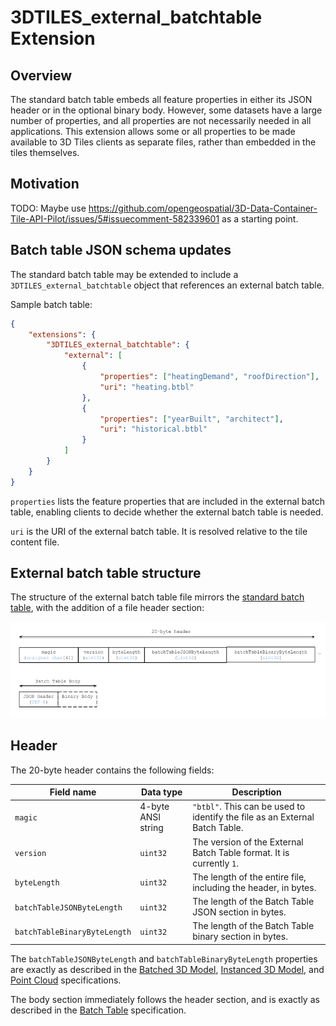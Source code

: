 # 3DTILES_external_batchtable Extension

## Overview

The standard batch table embeds all feature properties in either its JSON header or in the optional binary body. However, some datasets have a large number of properties, and all properties are not necessarily needed in all applications. This extension allows some or all properties to be made available to 3D Tiles clients as separate files, rather than embedded in the tiles themselves.

## Motivation

TODO: Maybe use https://github.com/opengeospatial/3D-Data-Container-Tile-API-Pilot/issues/5#issuecomment-582339601 as a starting point.

## Batch table JSON schema updates

The standard batch table may be extended to include a `3DTILES_external_batchtable` object that references an external batch table.

Sample batch table:

```json
{
    "extensions": {
        "3DTILES_external_batchtable": {
            "external": [
                {
                    "properties": ["heatingDemand", "roofDirection"],
                    "uri": "heating.btbl"
                },
                {
                    "properties": ["yearBuilt", "architect"],
                    "uri": "historical.btbl"
                }
            ]
        }
    }
}
```

`properties` lists the feature properties that are included in the external batch table, enabling clients to decide whether the external batch table is needed.

`uri` is the URI of the external batch table. It is resolved relative to the tile content file.

## External batch table structure

The structure of the external batch table file mirrors the [standard batch table](../../specification/TileFormats/Batched3DModel), with the addition of a file header section:

![External Batch Table File Layout](figures/layout.png)

## Header

The 20-byte header contains the following fields:

|Field name|Data type|Description|
|----------|---------|-----------|
| `magic` | 4-byte ANSI string | `"btbl"`.  This can be used to identify the file as an External Batch Table. |
| `version` | `uint32` | The version of the External Batch Table format. It is currently `1`. |
| `byteLength` | `uint32` | The length of the entire file, including the header, in bytes. |
| `batchTableJSONByteLength` | `uint32` | The length of the Batch Table JSON section in bytes. |
| `batchTableBinaryByteLength` | `uint32` | The length of the Batch Table binary section in bytes. |

The `batchTableJSONByteLength` and `batchTableBinaryByteLength` properties are exactly as described in the [Batched 3D Model](../../specification/TileFormats/Batched3DModel/README.md), [Instanced 3D Model](../../specification/TileFormats/Instanced3DModel/README.md), and [Point Cloud](../../specification/TileFormats/PointCloud/README.md) specifications.

The body section immediately follows the header section, and is exactly as described in the [Batch Table](../../specification/TileFormats/BatchTable/README.md) specification.

